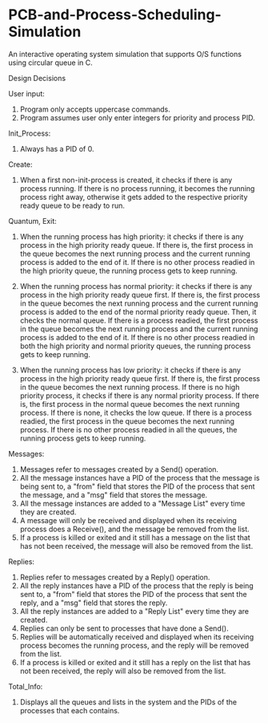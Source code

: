 # PCB-and-Process-Scheduling-Simulation
An interactive operating system simulation that supports O/S functions using circular queue in C.


Design Decisions

User input:
1. Program only accepts uppercase commands.
2. Program assumes user only enter integers for priority and process PID.


Init_Process:
1. Always has a PID of 0.


Create:
1. When a first non-init-process is created, it checks if there is any process running. If there is no process running, it becomes the running process right away, otherwise it gets added to the respective priority ready queue to be ready to run.


Quantum, Exit:
1. When the running process has high priority: it checks if there is any process in the high priority ready queue. If there is, the first process in the queue becomes the next running process and the current running process is added to the end of it. If there is no other process readied in the high priority queue, the running process gets to keep running.

2. When the running process has normal priority: it checks if there is any process in the high priority ready queue first. If there is, the first process in the queue becomes the next running process and the current running process is added to the end of the normal priority ready queue. Then, it checks the normal queue. If there is a process readied, the first process in the queue becomes the next running process and the current running process is added to the end of it. If there is no other process readied in both the high priority and normal priority queues, the running process gets to keep running.

3. When the running process has low priority: it checks if there is any process in the high priority ready queue first. If there is, the first process in the queue becomes the next running process. If there is no high priority process, it checks if there is any normal priority process. If there is, the first process in the normal queue becomes the next running process. If there is none, it checks the low queue. If there is a process readied, the first process in the queue becomes the next running process. If there is no other process readied in all the queues, the running process gets to keep running.


Messages:
1. Messages refer to messages created by a Send() operation.
2. All the message instances have a PID of the process that the message is being sent to, a "from" field that stores the PID of the process that sent the message, and a "msg" field that stores the message.
3. All the message instances are added to a "Message List" every time they are created.
4. A message will only be received and displayed when its receiving process does a Receive(), and the message be removed from the list.
5. If a process is killed or exited and it still has a message on the list that has not been received, the message will also be removed from the list.


Replies:
1. Replies refer to messages created by a Reply() operation.
2. All the reply instances have a PID of the process that the reply is being sent to, a "from" field that stores the PID of the process that sent the reply, and a "msg" field that stores the reply.
3. All the reply instances are added to a "Reply List" every time they are created.
4. Replies can only be sent to processes that have done a Send().
5. Replies will be automatically received and displayed when its receiving process becomes the running process, and the reply will be removed from the list.
6. If a process is killed or exited and it still has a reply on the list that has not been received, the reply will also be removed from the list.


Total_Info:
1. Displays all the queues and lists in the system and the PIDs of the processes that each contains.








